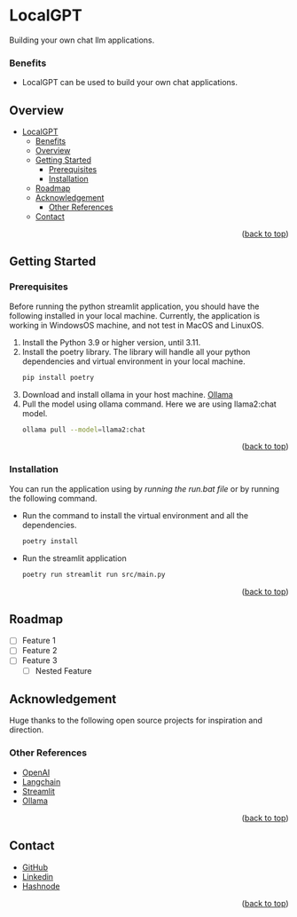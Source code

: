 # LocalGPT
<a name="readme-top"></a>
Building your own chat llm applications.

### Benefits
- LocalGPT can be used to build your own chat applications.

## Overview
- [LocalGPT](#localgpt)
    - [Benefits](#benefits)
  - [Overview](#overview)
  - [Getting Started](#getting-started)
    - [Prerequisites](#prerequisites)
    - [Installation](#installation)
  - [Roadmap](#roadmap)
  - [Acknowledgement](#acknowledgement)
    - [Other References](#other-references)
  - [Contact](#contact)
<p align="right">(<a href="#readme-top">back to top</a>)</p>

## Getting Started

### Prerequisites

Before running the python streamlit application, you should have the following installed in your local machine. Currently, the application is working in WindowsOS machine, and not test in MacOS and LinuxOS.
1. Install the Python 3.9 or higher version, until 3.11.
2. Install the poetry library. The library will handle all your python dependencies and virtual environment in your local machine.
    ``` bash
    pip install poetry
    ```
3. Download and install ollama in your host machine. [Ollama](https://ollama.com/)
4. Pull the model using ollama command. Here we are using llama2:chat model.
    ``` bash
    ollama pull --model=llama2:chat
    ```
<p align="right">(<a href="#readme-top">back to top</a>)</p>

### Installation

You can run the application using by *running the run.bat file* or by running the following command.
- Run the command to install the virtual environment and all the dependencies.
    ```bash
    poetry install
    ```
- Run the streamlit application
    ```bash
    poetry run streamlit run src/main.py
    ```
<p align="right">(<a href="#readme-top">back to top</a>)</p>

## Roadmap
- [ ] Feature 1
- [ ] Feature 2
- [ ] Feature 3
    - [ ] Nested Feature

## Acknowledgement 
Huge thanks to the following open source projects for inspiration and direction.

### Other References
- [OpenAI](https://openai.com)
- [Langchain](https://langchain.com)
- [Streamlit](https://streamlit.io)
- [Ollama](https://github.com/m-mizutani/ollama)
<p align="right">(<a href="#readme-top">back to top</a>)</p>

## Contact
- [GitHub](https://github.com/mvrckwong)
- [Linkedin](https://www.linkedin.com/in/mvrckwong/)
- [Hashnode](https://hashnode.com/@mvrckwong)
<p align="right">(<a href="#readme-top">back to top</a>)</p>
